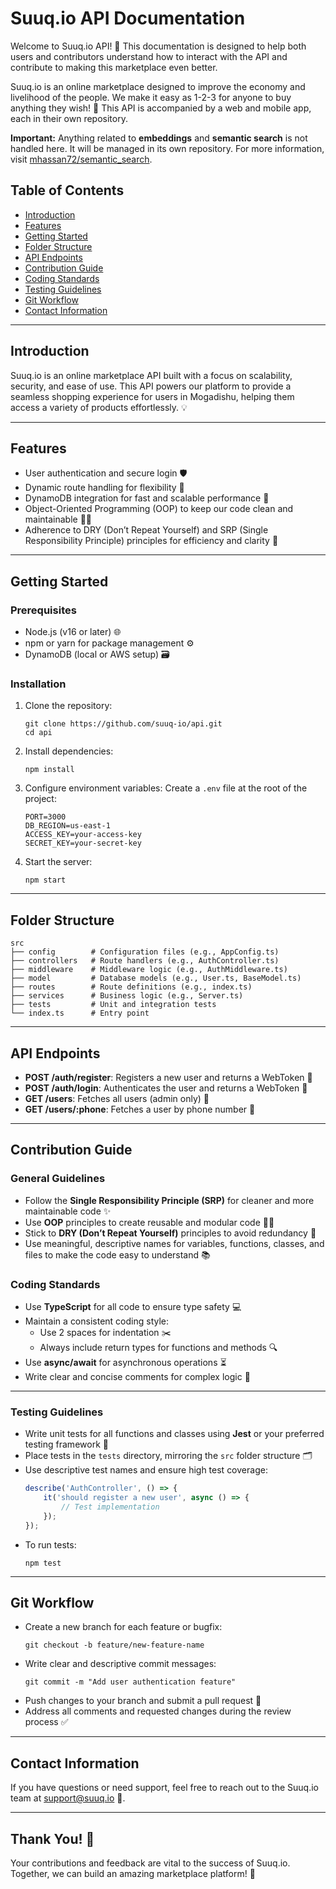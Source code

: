 # Suuq.io API Documentation

Welcome to Suuq.io API! 🚀 This documentation is designed to help both users and contributors understand how to interact with the API and contribute to making this marketplace even better.

Suuq.io is an online marketplace designed to improve the economy and livelihood of the people. We make it easy as 1-2-3 for anyone to buy anything they wish! 🛒 This API is accompanied by a web and mobile app, each in their own repository.

**Important:** Anything related to **embeddings** and **semantic search** is not handled here. It will be managed in its own repository. For more information, visit [mhassan72/semantic_search](https://github.com/mhassan72/semantic_search).

## Table of Contents
- [Introduction](#introduction)
- [Features](#features)
- [Getting Started](#getting-started)
- [Folder Structure](#folder-structure)
- [API Endpoints](#api-endpoints)
- [Contribution Guide](#contribution-guide)
- [Coding Standards](#coding-standards)
- [Testing Guidelines](#testing-guidelines)
- [Git Workflow](#git-workflow)
- [Contact Information](#contact-information)
---

## Introduction
Suuq.io is an online marketplace API built with a focus on scalability, security, and ease of use. This API powers our platform to provide a seamless shopping experience for users in Mogadishu, helping them access a variety of products effortlessly. 💡

---

## Features
- User authentication and secure login 🛡️
- Dynamic route handling for flexibility 🔄
- DynamoDB integration for fast and scalable performance 🚀
- Object-Oriented Programming (OOP) to keep our code clean and maintainable 🧑‍💻
- Adherence to DRY (Don’t Repeat Yourself) and SRP (Single Responsibility Principle) principles for efficiency and clarity 🔧

---

## Getting Started

### Prerequisites
- Node.js (v16 or later) 🌐
- npm or yarn for package management ⚙️
- DynamoDB (local or AWS setup) 🗃️

### Installation
1. Clone the repository:
   ```
   git clone https://github.com/suuq-io/api.git
   cd api
   ```
2. Install dependencies:
   ```
   npm install
   ```
3. Configure environment variables:
   Create a `.env` file at the root of the project:
   ```
   PORT=3000
   DB_REGION=us-east-1
   ACCESS_KEY=your-access-key
   SECRET_KEY=your-secret-key
   ```
4. Start the server:
   ```
   npm start
   ```

---

## Folder Structure
```
src
├── config        # Configuration files (e.g., AppConfig.ts)
├── controllers   # Route handlers (e.g., AuthController.ts)
├── middleware    # Middleware logic (e.g., AuthMiddleware.ts)
├── model         # Database models (e.g., User.ts, BaseModel.ts)
├── routes        # Route definitions (e.g., index.ts)
├── services      # Business logic (e.g., Server.ts)
├── tests         # Unit and integration tests
└── index.ts      # Entry point
```

---

## API Endpoints
- **POST /auth/register**: Registers a new user and returns a WebToken 🎉
- **POST /auth/login**: Authenticates the user and returns a WebToken 🔑
- **GET /users**: Fetches all users (admin only) 👥
- **GET /users/:phone**: Fetches a user by phone number 📱

---

## Contribution Guide

### General Guidelines
- Follow the **Single Responsibility Principle (SRP)** for cleaner and more maintainable code ✨
- Use **OOP** principles to create reusable and modular code 👨‍💻
- Stick to **DRY (Don’t Repeat Yourself)** principles to avoid redundancy 🚫
- Use meaningful, descriptive names for variables, functions, classes, and files to make the code easy to understand 📚

### Coding Standards
- Use **TypeScript** for all code to ensure type safety 💻
- Maintain a consistent coding style:
  - Use 2 spaces for indentation ✂️
  - Always include return types for functions and methods 🔍
- Use **async/await** for asynchronous operations ⏳
- Write clear and concise comments for complex logic 📝

---

### Testing Guidelines
- Write unit tests for all functions and classes using **Jest** or your preferred testing framework 🧪
- Place tests in the `tests` directory, mirroring the `src` folder structure 🗂️
- Use descriptive test names and ensure high test coverage:
  ```typescript
  describe('AuthController', () => {
      it('should register a new user', async () => {
          // Test implementation
      });
  });
  ```
- To run tests:
  ```
  npm test
  ```

---

## Git Workflow
- Create a new branch for each feature or bugfix:
  ```
  git checkout -b feature/new-feature-name
  ```
- Write clear and descriptive commit messages:
  ```
  git commit -m "Add user authentication feature"
  ```
- Push changes to your branch and submit a pull request 🔁
- Address all comments and requested changes during the review process ✅

---

## Contact Information
If you have questions or need support, feel free to reach out to the Suuq.io team at support@suuq.io 📧.

---

## Thank You! 🎉
Your contributions and feedback are vital to the success of Suuq.io. Together, we can build an amazing marketplace platform! 💪

